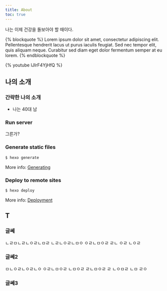 ```yaml
---
title: About
toc: true
---
```


나는 이제 건강을 돌보아야 할 때이다. 

{% blockquote %}
Lorem ipsum dolor sit amet, consectetur adipiscing elit. Pellentesque hendrerit lacus ut purus iaculis feugiat. Sed nec tempor elit, quis aliquam neque. Curabitur sed diam eget dolor fermentum semper at eu lorem.
{% endblockquote %}

{% youtube lJIrF4YjHfQ %}



## 나의 소개

### 간략한 나의 소개

  - 나는 40대 남

### Run server

그른가?

### Generate static files

``` bash
$ hexo generate
```

More info: [Generating](https://hexo.io/docs/generating.html)

### Deploy to remote sites

``` bash
$ hexo deploy
```

More info: [Deployment](https://hexo.io/docs/one-command-deployment.html)


## T

### 글쎄

ㄴㄹㅁㄴㄹㄴㅇㄹㄴㅁㄹ
ㄴㄹㄴㅇㄹㄴㅁㅇ
ㅇㄹㄴㅁㅇㄹ
ㄹㄴ
ㅇㄹ
ㄴㅇㄹ

### 글쎄2

ㅁㄴㅇㄹㄴㅇㄹㄴㅇ
ㅇㄹㄴㅁㅇㄹ
ㄴㅁㅇㄹ
ㄹㄴㅁㅇㄹ
ㄹ
ㄴㅇㅁㄹ
ㄴㅁ
ㄹㅇ

### 글쎄3